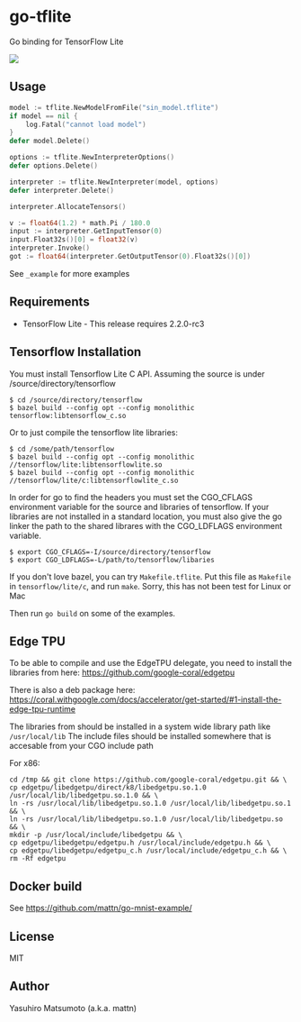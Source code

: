 # go-tflite

Go binding for TensorFlow Lite

![](https://raw.githubusercontent.com/mattn/go-tflite/master/screenshots/screenshot.png)

## Usage

```go
model := tflite.NewModelFromFile("sin_model.tflite")
if model == nil {
	log.Fatal("cannot load model")
}
defer model.Delete()

options := tflite.NewInterpreterOptions()
defer options.Delete()

interpreter := tflite.NewInterpreter(model, options)
defer interpreter.Delete()

interpreter.AllocateTensors()

v := float64(1.2) * math.Pi / 180.0
input := interpreter.GetInputTensor(0)
input.Float32s()[0] = float32(v)
interpreter.Invoke()
got := float64(interpreter.GetOutputTensor(0).Float32s()[0])
```

See `_example` for more examples

## Requirements

* TensorFlow Lite - This release requires 2.2.0-rc3

## Tensorflow Installation

You must install Tensorflow Lite C API. Assuming the source is under /source/directory/tensorflow

```
$ cd /source/directory/tensorflow
$ bazel build --config opt --config monolithic tensorflow:libtensorflow_c.so
```

Or to just compile the tensorflow lite libraries:
```
$ cd /some/path/tensorflow
$ bazel build --config opt --config monolithic //tensorflow/lite:libtensorflowlite.so
$ bazel build --config opt --config monolithic //tensorflow/lite/c:libtensorflowlite_c.so
```

In order for go to find the headers you must set the CGO_CFLAGS environment variable for the source and libraries of tensorflow.
If your libraries are not installed in a standard location, you must also give the go linker the path to the shared librares
with the CGO_LDFLAGS environment variable.

```
$ export CGO_CFLAGS=-I/source/directory/tensorflow
$ export CGO_LDFLAGS=-L/path/to/tensorflow/libaries
```

If you don't love bazel, you can try `Makefile.tflite`. 
Put this file as `Makefile` in `tensorflow/lite/c`, and run `make`. 
Sorry, this has not been test for Linux or Mac

Then run `go build` on some of the examples.

## Edge TPU
To be able to compile and use the EdgeTPU delegate, you need to install the libraries from here:
https://github.com/google-coral/edgetpu

There is also a deb package here:
https://coral.withgoogle.com/docs/accelerator/get-started/#1-install-the-edge-tpu-runtime

The libraries from should be installed in a system wide library path like `/usr/local/lib`
The include files should be installed somewhere that is accesable from your CGO include path

For x86:
```
cd /tmp && git clone https://github.com/google-coral/edgetpu.git && \
cp edgetpu/libedgetpu/direct/k8/libedgetpu.so.1.0 /usr/local/lib/libedgetpu.so.1.0 && \
ln -rs /usr/local/lib/libedgetpu.so.1.0 /usr/local/lib/libedgetpu.so.1 && \
ln -rs /usr/local/lib/libedgetpu.so.1.0 /usr/local/lib/libedgetpu.so && \
mkdir -p /usr/local/include/libedgetpu && \
cp edgetpu/libedgetpu/edgetpu.h /usr/local/include/edgetpu.h && \
cp edgetpu/libedgetpu/edgetpu_c.h /usr/local/include/edgetpu_c.h && \
rm -Rf edgetpu
```

## Docker build

See <https://github.com/mattn/go-mnist-example/>

## License
MIT

## Author
Yasuhiro Matsumoto (a.k.a. mattn)

